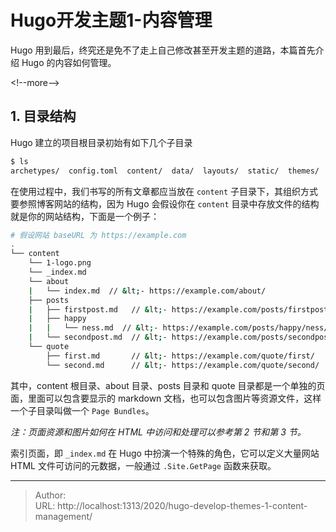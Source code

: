 # Hugo开发主题1-内容管理


Hugo 用到最后，终究还是免不了走上自己修改甚至开发主题的道路，本篇首先介绍 Hugo 的内容如何管理。

&lt;!--more--&gt;

## 1. 目录结构

Hugo 建立的项目根目录初始有如下几个子目录

```bash
$ ls
archetypes/  config.toml  content/  data/  layouts/  static/  themes/
```

在使用过程中，我们书写的所有文章都应当放在 `content` 子目录下，其组织方式要参照博客网站的结构，因为 Hugo 会假设你在 `content` 目录中存放文件的结构就是你的网站结构，下面是一个例子：

```bash
# 假设网站 baseURL 为 https://example.com
.
└── content
	└── 1-logo.png
	└── _index.md
    └── about
    |   └── index.md  // &lt;- https://example.com/about/
    ├── posts
    |   ├── firstpost.md   // &lt;- https://example.com/posts/firstpost/
    |   ├── happy
    |   |   └── ness.md  // &lt;- https://example.com/posts/happy/ness/
    |   └── secondpost.md  // &lt;- https://example.com/posts/secondpost/
    └── quote
        ├── first.md       // &lt;- https://example.com/quote/first/
        └── second.md      // &lt;- https://example.com/quote/second/
```

其中，content 根目录、about 目录、posts 目录和 quote 目录都是一个单独的页面，里面可以包含要显示的 markdown 文档，也可以包含图片等资源文件，这样一个子目录叫做一个 `Page Bundles`。

*注：页面资源和图片如何在 HTML 中访问和处理可以参考第 2 节和第 3 节。*

索引页面，即 `_index.md` 在 Hugo 中扮演一个特殊的角色，它可以定义大量网站 HTML 文件可访问的元数据，一般通过 `.Site.GetPage` 函数来获取。







---

> Author:   
> URL: http://localhost:1313/2020/hugo-develop-themes-1-content-management/  

